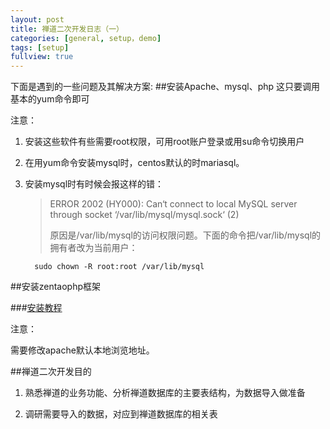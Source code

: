 ```yaml
---
layout: post
title: 禅道二次开发日志（一）
categories: [general, setup，demo]
tags: [setup]
fullview: true
---
```


下面是遇到的一些问题及其解决方案:
##安装Apache、mysql、php
这只要调用基本的yum命令即可

注意：

1. 安装这些软件有些需要root权限，可用root账户登录或用su命令切换用户

1. 在用yum命令安装mysql时，centos默认的时mariasql。

2. 安装mysql时有时候会报这样的错：

	>ERROR 2002 (HY000): Can‘t connect to local MySQL server through socket ‘/var/lib/mysql/mysql.sock‘ (2)
	>
	>原因是/var/lib/mysql的访问权限问题。下面的命令把/var/lib/mysql的拥有者改为当前用户：

		 sudo chown -R root:root /var/lib/mysql

##安装zentaophp框架

###[安装教程](http://devel.cnezsoft.com/book/zentaophphelp/install-13.html)

注意：

需要修改apache默认本地浏览地址。

##禅道二次开发目的

1. 熟悉禅道的业务功能、分析禅道数据库的主要表结构，为数据导入做准备

2. 调研需要导入的数据，对应到禅道数据库的相关表



